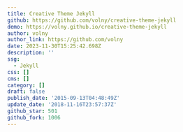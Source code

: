 ```yaml
---
title: Creative Theme Jekyll
github: https://github.com/volny/creative-theme-jekyll
demo: https://volny.github.io/creative-theme-jekyll
author: volny
author_link: https://github.com/volny
date: 2023-11-30T15:25:42.698Z
description: ''
ssg:
  - Jekyll
css: []
cms: []
category: []
draft: false
publish_date: '2015-09-13T04:48:49Z'
update_date: '2018-11-16T23:57:37Z'
github_star: 501
github_fork: 1006
---
```

